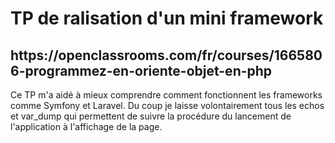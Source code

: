 <h1>TP de ralisation d'un mini framework</h1>
<h2>https://openclassrooms.com/fr/courses/1665806-programmez-en-oriente-objet-en-php</h2>
<p>Ce TP m'a aidé à mieux comprendre comment fonctionnent les frameworks comme Symfony et Laravel.
Du coup je laisse volontairement tous les echos et var_dump qui permettent de suivre la procédure du lancement de l'application à l'affichage de la page.</p>
